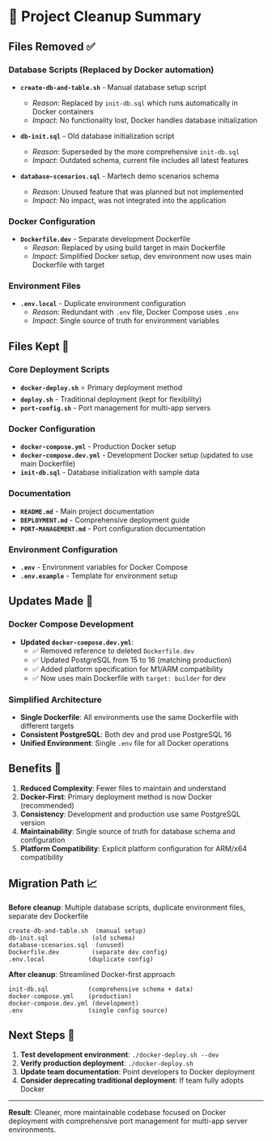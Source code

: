 # 🧹 Project Cleanup Summary

## Files Removed ✅

### Database Scripts (Replaced by Docker automation)
- **`create-db-and-table.sh`** - Manual database setup script
  - *Reason*: Replaced by `init-db.sql` which runs automatically in Docker containers
  - *Impact*: No functionality lost, Docker handles database initialization

- **`db-init.sql`** - Old database initialization script  
  - *Reason*: Superseded by the more comprehensive `init-db.sql`
  - *Impact*: Outdated schema, current file includes all latest features

- **`database-scenarios.sql`** - Martech demo scenarios schema
  - *Reason*: Unused feature that was planned but not implemented
  - *Impact*: No impact, was not integrated into the application

### Docker Configuration
- **`Dockerfile.dev`** - Separate development Dockerfile
  - *Reason*: Replaced by using build target in main Dockerfile
  - *Impact*: Simplified Docker setup, dev environment now uses main Dockerfile with target

### Environment Files
- **`.env.local`** - Duplicate environment configuration
  - *Reason*: Redundant with `.env` file, Docker Compose uses `.env`
  - *Impact*: Single source of truth for environment variables

## Files Kept 📁

### Core Deployment Scripts
- **`docker-deploy.sh`** ⭐ Primary deployment method
- **`deploy.sh`** - Traditional deployment (kept for flexibility)
- **`port-config.sh`** - Port management for multi-app servers

### Docker Configuration
- **`docker-compose.yml`** - Production Docker setup
- **`docker-compose.dev.yml`** - Development Docker setup (updated to use main Dockerfile)
- **`init-db.sql`** - Database initialization with sample data

### Documentation
- **`README.md`** - Main project documentation
- **`DEPLOYMENT.md`** - Comprehensive deployment guide
- **`PORT-MANAGEMENT.md`** - Port configuration documentation

### Environment Configuration
- **`.env`** - Environment variables for Docker Compose
- **`.env.example`** - Template for environment setup

## Updates Made 🔄

### Docker Compose Development
- **Updated `docker-compose.dev.yml`**:
  - ✅ Removed reference to deleted `Dockerfile.dev`
  - ✅ Updated PostgreSQL from 15 to 16 (matching production)
  - ✅ Added platform specification for M1/ARM compatibility
  - ✅ Now uses main Dockerfile with `target: builder` for dev

### Simplified Architecture
- **Single Dockerfile**: All environments use the same Dockerfile with different targets
- **Consistent PostgreSQL**: Both dev and prod use PostgreSQL 16
- **Unified Environment**: Single `.env` file for all Docker operations

## Benefits 🎯

1. **Reduced Complexity**: Fewer files to maintain and understand
2. **Docker-First**: Primary deployment method is now Docker (recommended)
3. **Consistency**: Development and production use same PostgreSQL version
4. **Maintainability**: Single source of truth for database schema and configuration
5. **Platform Compatibility**: Explicit platform configuration for ARM/x64 compatibility

## Migration Path 📈

**Before cleanup**: Multiple database scripts, duplicate environment files, separate dev Dockerfile
```
create-db-and-table.sh  (manual setup)
db-init.sql            (old schema)
database-scenarios.sql  (unused)
Dockerfile.dev         (separate dev config)
.env.local            (duplicate config)
```

**After cleanup**: Streamlined Docker-first approach
```
init-db.sql           (comprehensive schema + data)
docker-compose.yml    (production)
docker-compose.dev.yml (development)
.env                  (single config source)
```

## Next Steps 🚀

1. **Test development environment**: `./docker-deploy.sh --dev`
2. **Verify production deployment**: `./docker-deploy.sh`
3. **Update team documentation**: Point developers to Docker deployment
4. **Consider deprecating traditional deployment**: If team fully adopts Docker

---

**Result**: Cleaner, more maintainable codebase focused on Docker deployment with comprehensive port management for multi-app server environments.
